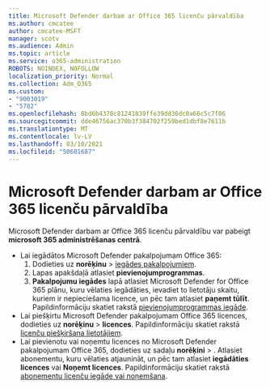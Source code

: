 ```yaml
---
title: Microsoft Defender darbam ar Office 365 licenču pārvaldība
ms.author: cmcatee
author: cmcatee-MSFT
manager: scotv
ms.audience: Admin
ms.topic: article
ms.service: o365-administration
ROBOTS: NOINDEX, NOFOLLOW
localization_priority: Normal
ms.collection: Adm_O365
ms.custom:
- "9003019"
- "5782"
ms.openlocfilehash: 8bd6b4378c81241839ffe39dd36dc0a66c5c7f06
ms.sourcegitcommit: dde46756ac370b3f384702f259bed1dbf8e7611b
ms.translationtype: MT
ms.contentlocale: lv-LV
ms.lasthandoff: 03/10/2021
ms.locfileid: "50601687"
---
```

# <a name="microsoft-defender-for-office-365-license-management"></a>Microsoft Defender darbam ar Office 365 licenču pārvaldība

Microsoft Defender darbam ar Office 365 licenču pārvaldību var pabeigt  **microsoft 365 administrēšanas centrā**.

- Lai iegādātos Microsoft Defender pakalpojumam Office 365:
    1. Dodieties uz **norēķinu**  >  [iegādes pakalpojumiem](https://go.microsoft.com/fwlink/p/?linkid=868433).
    2. Lapas apakšdaļā atlasiet **pievienojumprogrammas**.
    3. **Pakalpojumu iegādes** lapā atlasiet Microsoft Defender for Office 365 plānu, kuru vēlaties iegādāties, ievadiet to lietotāju skaitu, kuriem ir nepieciešama licence, un pēc tam atlasiet **paņemt tūlīt**. Papildinformāciju skatiet rakstā [pievienojumprogrammas iegāde](https://docs.microsoft.com/microsoft-365/commerce/buy-or-edit-an-add-on).
- Lai piešķirtu Microsoft Defender pakalpojumam Office 365 licences, dodieties uz **norēķinu**  >  **licences**. Papildinformāciju skatiet rakstā [licenču piešķiršana lietotājiem](https://docs.microsoft.com/microsoft-365/admin/manage/assign-licenses-to-users).
- Lai pievienotu vai noņemtu licences no Microsoft Defender pakalpojumam Office 365, dodieties uz sadaļu **norēķini**  >  . Atlasiet abonementu, kuru vēlaties atjaunināt, un pēc tam atlasiet **iegādāties licences** vai **Noņemt licences**. Papildinformāciju skatiet rakstā [abonementu licenču iegāde vai noņemšana](https://docs.microsoft.com/microsoft-365/commerce/licenses/buy-licenses).